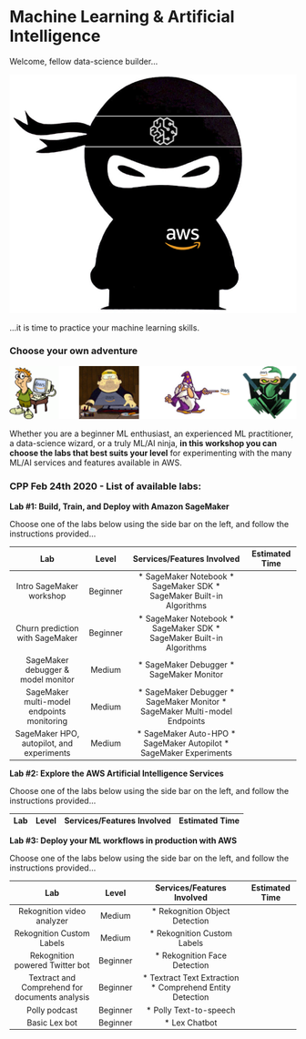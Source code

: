 # Machine Learning & Artificial Intelligence

Welcome, fellow data-science builder...

![image](_media/ninja.png)

...it is time to practice your machine learning skills.

### Choose your own adventure

![image](_media/levels.png)

Whether you are a beginner ML enthusiast, an experienced ML practitioner, a data-science wizard, or a truly ML/AI ninja, **in this workshop you can choose the labs that best suits your level** for experimenting with the many ML/AI services and features available in AWS.

### CPP Feb 24th 2020 - List of available labs:

**Lab #1: Build, Train, and Deploy with Amazon SageMaker**

Choose one of the labs below using the side bar on the left, and follow the instructions provided...

|                     Lab                    |   Level  |                         Services/Features Involved                         | Estimated Time |
|:------------------------------------------:|:--------:|:--------------------------------------------------------------------------:|:--------------:|
| Intro SageMaker workshop                   | Beginner | * SageMaker Notebook * SageMaker SDK * SageMaker Built-in Algorithms       |                |
| Churn prediction with SageMaker            | Beginner | * SageMaker Notebook * SageMaker SDK * SageMaker Built-in Algorithms       |                |
| SageMaker debugger & model monitor         |  Medium  | * SageMaker Debugger * SageMaker Monitor                                   |                |
| SageMaker multi-model endpoints monitoring |  Medium  | * SageMaker Debugger * SageMaker Monitor * SageMaker Multi-model Endpoints |                |
| SageMaker HPO, autopilot, and experiments  |  Medium  | * SageMaker Auto-HPO * SageMaker Autopilot * SageMaker Experiments         |                |


**Lab #2: Explore the AWS Artificial Intelligence Services**

Choose one of the labs below using the side bar on the left, and follow the instructions provided...

|                     Lab                    |   Level  |                      Services/Features Involved                      | Estimated Time |
|:------------------------------------------:|:--------:|:--------------------------------------------------------------------:|:--------------:|


**Lab #3: Deploy your ML workflows in production with AWS**

Choose one of the labs below using the side bar on the left, and follow the instructions provided...

|                     Lab                    |   Level  |                      Services/Features Involved                      | Estimated Time |
|:------------------------------------------:|:--------:|:--------------------------------------------------------------------:|:--------------:|
| Rekognition video analyzer                   | Medium | * Rekognition Object Detection       |                |
| Rekognition Custom Labels                   | Medium | * Rekognition Custom Labels       |                |
| Rekognition powered Twitter bot                   | Beginner | * Rekognition Face Detection       |                |
| Textract and Comprehend for documents analysis                   | Beginner | * Textract Text Extraction * Comprehend Entity Detection       |                |
| Polly podcast                   | Beginner | * Polly Text-to-speech      |                |
| Basic Lex bot                   | Beginner | * Lex Chatbot       |                |
